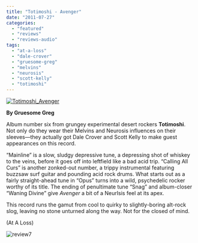 ```yaml
---
title: "Totimoshi - Avenger"
date: "2011-07-27"
categories: 
  - "featured"
  - "reviews"
  - "reviews-audio"
tags: 
  - "at-a-loss"
  - "dale-crover"
  - "gruesome-greg"
  - "melvins"
  - "neurosis"
  - "scott-kelly"
  - "totimoshi"
---
```


[![](http://www.hellbound.ca/wp-content/uploads/2011/07/Totimoshi_Avenger.jpg "Totimoshi_Avenger")](http://www.hellbound.ca/wp-content/uploads/2011/07/Totimoshi_Avenger.jpg)

**By Gruesome Greg**

Album number six from grungey experimental desert rockers **Totimoshi**. Not only do they wear their Melvins and Neurosis influences on their sleeves—they actually got Dale Crover and Scott Kelly to make guest appearances on this record.

“Mainline” is a slow, sludgy depressive tune, a depressing shot of whiskey to the veins, before it goes off into leftfield like a bad acid trip. “Calling All Curs” is another zonked-out number, a trippy instrumental featuring buzzsaw surf guitar and pounding acid rock drums. What starts out as a fairly straight-ahead tune in “Opus” turns into a wild, psychedelic rocker worthy of its title. The ending of penultimate tune “Snag” and album-closer “Waning Divine” give _Avenger_ a bit of a NeurIsis feel at its apex.

This record runs the gamut from cool to quirky to slightly-boring alt-rock slog, leaving no stone unturned along the way. Not for the closed of mind.

(At A Loss)

![](http://www.hellbound.ca/wp-content/uploads/2009/07/review72.png "review7")
